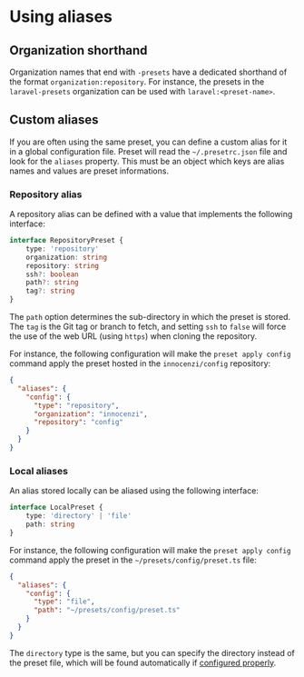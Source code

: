 # Using aliases

## Organization shorthand

Organization names that end with `-presets` have a dedicated shorthand of the format `organization:repository`. For instance, the presets in the `laravel-presets` organization can be used with `laravel:<preset-name>`. 

## Custom aliases

If you are often using the same preset, you can define a custom alias for it in a global configuration file. Preset will read the `~/.presetrc.json` file and look for the `aliases` property. This must be an object which keys are alias names and values are preset informations.

### Repository alias

A repository alias can be defined with a value that implements the following interface:

```ts
interface RepositoryPreset {
	type: 'repository'
	organization: string
	repository: string
	ssh?: boolean
	path?: string
	tag?: string
}
```

The `path` option determines the sub-directory in which the preset is stored. The `tag` is the Git tag or branch to fetch, and setting `ssh` to `false` will force the use of the web URL (using `https`) when cloning the repository.

For instance, the following configuration will make the `preset apply config` command apply the preset hosted in the `innocenzi/config` repository:

```json
{
  "aliases": {
    "config": {
      "type": "repository",
      "organization": "innocenzi",
      "repository": "config"
    }
  }
}
```

### Local aliases

An alias stored locally can be aliased using the following interface: 

```ts
interface LocalPreset {
	type: 'directory' | 'file'
	path: string
}
```

For instance, the following configuration will make the `preset apply config` command apply the preset in the `~/presets/config/preset.ts` file:

```json
{
  "aliases": {
    "config": {
      "type": "file",
      "path": "~/presets/config/preset.ts"
    }
  }
}
```

The `directory` type is the same, but you can specify the directory instead of the preset file, which will be found automatically if [configured properly](/concepts/preset-file).
